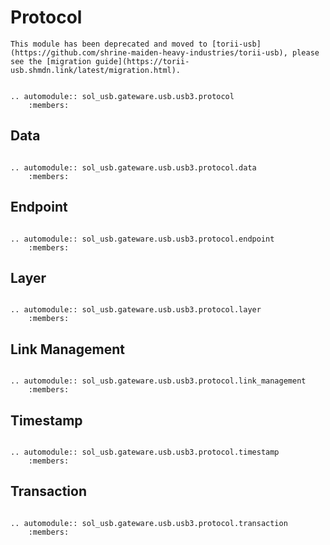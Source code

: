 # Protocol

```{important}
This module has been deprecated and moved to [torii-usb](https://github.com/shrine-maiden-heavy-industries/torii-usb), please see the [migration guide](https://torii-usb.shmdn.link/latest/migration.html).
```

```{eval-rst}

.. automodule:: sol_usb.gateware.usb.usb3.protocol
	:members:

```

## Data

```{eval-rst}

.. automodule:: sol_usb.gateware.usb.usb3.protocol.data
	:members:

```

## Endpoint

```{eval-rst}

.. automodule:: sol_usb.gateware.usb.usb3.protocol.endpoint
	:members:

```

## Layer

```{eval-rst}

.. automodule:: sol_usb.gateware.usb.usb3.protocol.layer
	:members:

```

## Link Management

```{eval-rst}

.. automodule:: sol_usb.gateware.usb.usb3.protocol.link_management
	:members:

```

## Timestamp

```{eval-rst}

.. automodule:: sol_usb.gateware.usb.usb3.protocol.timestamp
	:members:

```

## Transaction

```{eval-rst}

.. automodule:: sol_usb.gateware.usb.usb3.protocol.transaction
	:members:

```
